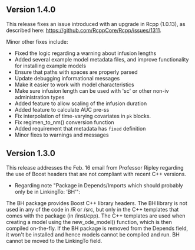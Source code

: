 ## Version 1.4.0

This release fixes an issue introduced with an upgrade in Rcpp (1.0.13), as described here: https://github.com/RcppCore/Rcpp/issues/1311.

Minor other fixes include:
- Fixed the logic regarding a warning about infusion lengths
- Added several example model metadata files, and improve functionality for installing example models
- Ensure that paths with spaces are properly parsed
- Update debugging informational messages
- Make it easier to work with model characteristics
- Make sure infusion length can be used with 'sc' or other non-iv administration types
- Added feature to allow scaling of the infusion duration
- Added feature to calculate AUC pre-ss
- Fix interpolation of time-varying covariates in `pk` blocks.
- Fix regimen_to_nm() conversion function
- Added requirement that metadata has `fixed` definition
- Minor fixes to warnings and messages

## Version 1.3.0

This release addresses the Feb. 16 email from Professor Ripley regarding the use
of Boost headers that are not compliant with recent C++ versions.

- Regarding note "Package in Depends/Imports which should probably only be in LinkingTo: ‘BH’":

The BH package provides Boost C++ library headers. The BH library is not used in any of the code in /R or /src, but only in the C++ templates that comes with the package (in /inst/cpp). The C++ templates are used when creating a model using the new_ode_model() function, which is then compiled on-the-fly. If the BH package is removed from the Depends field, it won't be installed and hence models cannot be compiled and run. BH cannot be moved to the LinkingTo field.
